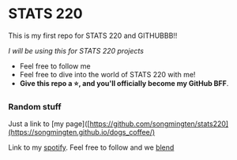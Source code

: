 # STATS  220

This is my first repo for STATS 220 and GITHUBBB!!

*I will be using this for STATS 220 projects*

- Feel free to follow me
- Feel free to dive into the world of STATS 220 with me!
- **Give this repo a ⭐, and you'll officially become my GitHub BFF**.

### Random stuff
Just a link to [my page]([https://github.com/songmingten/stats220](https://songmingten.github.io/dogs_coffee/)

Link to my [spotify](https://open.spotify.com/user/22qwrxusvtbwcwdgghfiku2mq?si=0609a1eb815f4aed). 
Feel free to follow and we [blend]( https://open.spotify.com/blend/taste-match/a69c0a3d3550bd63?si=9NGxyWy3SPqGESBwO9xFmg&fallback=getapp&blendDecoration=5f9c38d2) 


